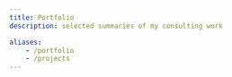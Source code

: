 ```yaml
---
title: Portfolio
description: selected summaries of my consulting work

aliases:
    - /portfolio
    - /projects
---
```

